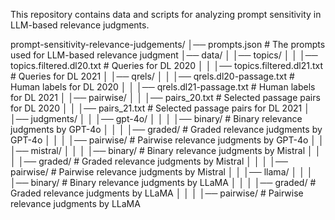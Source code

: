 This repository contains data and scripts for analyzing prompt sensitivity in LLM-based relevance judgments.

prompt-sensitivity-relevance-judgements/
│── prompts.json  # The prompts used for LLM-based relevance judgment
│── data/
│   │── topics/
│   │   │── topics.filtered.dl20.txt  # Queries for DL 2020
│   │   │── topics.filtered.dl21.txt  # Queries for DL 2021
│   │── qrels/
│   │   │── qrels.dl20-passage.txt  # Human labels for DL 2020
│   │   │── qrels.dl21-passage.txt  # Human labels for DL 2021
│   │── pairwise/
│   │   │── pairs_20.txt  # Selected passage pairs for DL 2020
│   │   │── pairs_21.txt  # Selected passage pairs for DL 2021
│   │── judgments/
│   │   │── gpt-4o/
│   │   │   │── binary/  # Binary relevance judgments by GPT-4o
│   │   │   │── graded/  # Graded relevance judgments by GPT-4o
│   │   │   │── pairwise/  # Pairwise relevance judgments by GPT-4o
│   │   │── mistral/
│   │   │   │── binary/  # Binary relevance judgments by Mistral
│   │   │   │── graded/  # Graded relevance judgments by Mistral
│   │   │   │── pairwise/  # Pairwise relevance judgments by Mistral
│   │   │── llama/
│   │   │   │── binary/  # Binary relevance judgments by LLaMA
│   │   │   │── graded/  # Graded relevance judgments by LLaMA
│   │   │   │── pairwise/  # Pairwise relevance judgments by LLaMA

